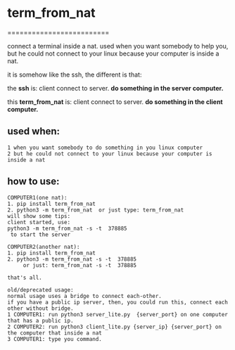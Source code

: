 # term_from_nat

=========================

connect a terminal inside a nat. 
used when you want somebody to help you, but he could not connect to your linux because your computer is inside a nat.

it is somehow like the ssh, the different is that:

the **ssh** is: client connect to server. **do something in the server computer.**

this **term_from_nat** is: client connect to server. **do something in the client computer.**


used when:
----------------

```
1 when you want somebody to do something in you linux computer
2 but he could not connect to your linux because your computer is inside a nat
```

how to use:
-----------------------------
```
COMPUTER1(one nat):
1. pip install term_from_nat
2. python3 -m term_from_nat  or just type: term_from_nat
will show some tips:
client started, use: 
python3 -m term_from_nat -s -t  378885 
 to start the server
 
COMPUTER2(another nat):
1. pip install term_from_nat
2. python3 -m term_from_nat -s -t  378885   
     or just: term_from_nat -s -t  378885

that's all.

```




```
old/deprecated usage:
normal usage uses a bridge to connect each-other.
if you have a public ip server, then, you could run this, connect each other without bridge.
1 COMPUTER1: run python3 server_lite.py  {server_port} on one computer that has a public ip.
2 COMPUTER2: run python3 client_lite.py {server_ip} {server_port} on the computer that inside a nat
3 COMPUTER1: type you command.
```
